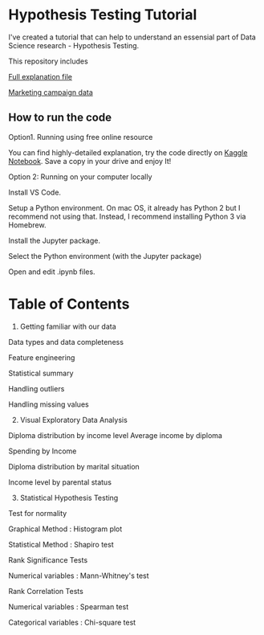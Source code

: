 # Hypothesis Testing Tutorial

I've created a tutorial that can help to understand an essensial part of Data Science research - Hypothesis Testing.

This repository includes 

[Full explanation file](https://github.com/VictoriaMaslova/HypothesisTesting/blob/main/hypothesis-testing-explanation.ipynb)

[Marketing campaign data](https://github.com/VictoriaMaslova/HypothesisTesting/blob/main/marketing_data.csv)


## How to run the code

Option1. Running using free online resource

You can find highly-detailed explanation, try the code directly on [Kaggle Notebook](https://www.kaggle.com/victoriamiller19/hypothesis-testing-explanation). Save a copy in your drive and enjoy It!

Option 2: Running on your computer locally

Install VS Code.

Setup a Python environment. On mac OS, it already has Python 2 but I recommend not using that. Instead, I recommend installing Python 3 via Homebrew.

Install the Jupyter package.

Select the Python environment (with the Jupyter package)

Open and edit .ipynb files.

# Table of Contents

1. Getting familiar with our data

Data types and data completeness

Feature engineering

Statistical summary

Handling outliers

Handling missing values

2. Visual Exploratory Data Analysis

Diploma distribution by income level
Average income by diploma

Spending by Income

Diploma distribution by marital situation

Income level by parental status

3. Statistical Hypothesis Testing

Test for normality

Graphical Method : Histogram plot

Statistical Method : Shapiro test

Rank Significance Tests

Numerical variables : Mann-Whitney's test

Rank Correlation Tests

Numerical variables : Spearman test

Categorical variables : Chi-square test
